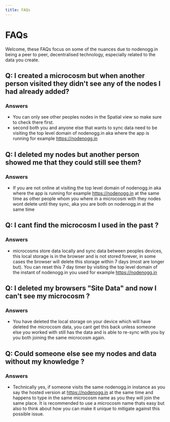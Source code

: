 ```yaml
---
title: FAQs
---
```


# FAQs
Welcome, these FAQs focus on some of the nuances due to nodenogg.in being a peer to peer, decentralised technology, especially related to the data you create.

## Q: I created a microcosm but when another person visited they didn't see any of the nodes I had already added?

### Answers
- You can only see other peoples nodes in the Spatial view so make sure to check there first.
- second both you and anyone else that wants to sync data need to be visiting the top level domain of nodenogg.in aka where the app is running for example https://nodenogg.in

## Q: I deleted my nodes but another person showed me that they could still see them?

### Answers
- If you are not online at visiting the top level domain of nodenogg.in aka where the app is running for example https://nodenogg.in at the same time as other people whom you where in a microcosm with they nodes wont delete until they sync, aka you are both on nodenogg.in at the same time


## Q: I cant find the microcosm I used in the past ?

### Answers
- microcosms store data locally and sync data between peoples devices, this local storage is in the browser and is not stored forever, in some cases the browser will delete this storage within 7 days (most are longer but). You can reset this 7 day timer by visiting the top level domain of the instant of nodenogg.in you used for example https://nodenogg.in


## Q: I deleted my browsers "Site Data" and now I can't see my microcosm ?

### Answers
- You have deleted the local storage on your device which will have deleted the microcosm data, you cant get this back unless someone else you worked with still has the data and is able to re-sync with you by you both joining the same microcosm again.

## Q: Could someone else see my nodes and data without my knowledge ?

### Answers
- Technically yes, if someone visits the same nodenogg.in instance as you say the hosted version at https://nodenogg.in at the same time and happens to type in the same microcosm name as you they will join the same place. It is recommended to use a microcosm name thats easy but also to think about how you can make it unique to mitigate against this possible issue.
